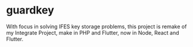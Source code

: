 # guardkey
With focus in solving IFES key storage problems, this project is remake of my Integrate Project, make in PHP and Flutter, now in Node, React and Flutter.
